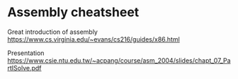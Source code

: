 # Assembly cheatsheet

Great introduction of assembly
https://www.cs.virginia.edu/~evans/cs216/guides/x86.html

Presentation
https://www.csie.ntu.edu.tw/~acpang/course/asm_2004/slides/chapt_07_PartISolve.pdf
